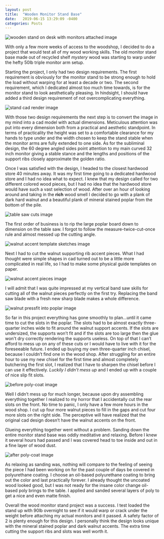 ```yaml
---
layout: post
title:  "Wooden Monitor Stand Base"
date:   2019-06-15 13:29:09 -0400
categories: Posts
---
```

![wooden stand on desk with monitors attached image](/img/monitor_stand_ontable.jpg)

With only a few more weeks of access to the woodshop, I decided to do a project that would test all of my wood working skills. The old monitor stand base made out of recycled shelf *mystery* wood was starting to warp under the hefty 50lb triple monitor arm setup.

Starting the project, I only had two design requirements. The first requirement is obviously for the monitor stand to be strong enough to hold the load without warping for at least a decade or two. The second requirement, which I dedicated almost too much time towards, is for the monitor stand to look aesthetically pleasing. In hindsight, I should have added a third design requirement of not overcomplicating everything.

![stand cad render image](/img/monitor_stand_render.jpg)

With those two design requirements the next step is to convert the image in my mind into a cad model with actual dimensions. Meticulous attention was put into every dimension both from a practical and aesthetic standpoint. In terms of practicality the height was set to a comfortable clearance for my hands to type under and the width chosen to keep the stand stable when the monitor arms are fully extended to one side. As for the subliminal design, the 60 degree angled sides point attention to my main curved 32 inch monitor giving a stable stance and the lengths and positions of the support ribs closely approximate the golden ratio.

Once I was satisfied with the design, I headed to the closest hardwood store 40 minutes away. It was my first time going to a dedicated hardwood store and I had no idea what to expect. I knew that my design called for two different colored wood pieces, but I had no idea that the hardwood store would have such a vast selection of wood. After over an hour of looking around and taking in the **rich** wood smell I decided to go with a plank of dark hard walnut and a beautiful plank of mineral stained poplar from the bottom of the pile. 

![table saw cuts image](/img/monitor_stand_tablesaw.jpg)

The first order of business is to rip the large poplar board down to dimension on the table saw. I forgot to follow the measure-twice-cut-once rule and almost messed up the cutting angle.

![walnut accent template sketches image](/img/monitor_stand_sketch.jpg)

Next I had to cut the walnut supporting rib accent pieces. What I had thought were simple shapes in cad turned out to be a little more complicated in real life, so I had to make some physical guide templates on paper. 

![walnut accent pieces image](/img/monitor_stand_accents.jpg)

I will admit that I was quite impressed at my vertical band saw skills for cutting all of the walnut pieces perfectly on the first try. Replacing the band saw blade with a fresh new sharp blade makes a whole difference.

![walnut pressfit into poplar image](/img/monitor_stand_pressfit.jpg)

So far in this project everything has gone smoothly to plan...until it came time to cut the slots in the poplar. The slots had to be almost exactly three-quarter inches wide to fit around the walnut support accents. If the slots are undersized, the supports won’t fit and if the slots are too large then the glue won't dry correctly rendering the supports useless. On top of that I can’t afford to mess up on any of these cuts or I would have to live with it for the foreseeable future. I ended up buying my own three-quarter inch chisel, because I couldn’t find one in the wood shop. After struggling for an entire hour to use my new chisel for the first time and almost completely butchering the first slot, I realized that I have to sharpen the chisel before I can use it effectively. *Luckily I didn’t mess up* and I ended up with a couple of nice slip fit slots.

![before poly-coat image](/img/monitor_stand_before.jpg)

Well I didn’t mess up for much longer, because upon dry assembling everything together I realized to my horror that I accidentally cut the rear slots on the front. No time to panic, I only have a few more hours in the wood shop. I cut up four more walnut pieces to fill in the gaps and cut four more slots on the right side. The perceptive will have realized that the original cad design doesn’t have the walnut accents on the front. 

Glueing everything together went without a problem. Sanding down the entire monitor stand base was oddly meditative and relaxing. Before I knew it several hours had passed and I was covered head to toe inside and out in a fine layer of wood dust.

![after poly-coat image](/img/monitor_stand_after.jpg)

As relaxing as sanding was, nothing will compare to the feeling of seeing the piece I had been working on for the past couple of days be covered in polyurethane coating. I choose an oil-based polyurethane coating to bring out the color and last practically forever. I already thought the uncoated wood looked good, but I was not ready for the insane color change oil-based poly brings to the table. I applied and sanded several layers of poly to get a nice and even matte finish. 

Overall the wood monitor stand project was a success. I test loaded the stand up with 90lb overnight to see if it would warp or crack under the weight before attaching my actual monitors and it passed. A safety factor of 2 is plenty enough for this design. I personally think the design looks unique with the mineral stained poplar and dark walnut accents. The extra time cutting the support ribs and slots was well worth it.